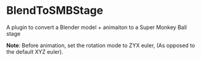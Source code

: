 BlendToSMBStage
===============

A plugin to convert a Blender model + animaiton to a Super Monkey Ball stage

**Note**: Before animation, set the rotation mode to ZYX euler, (As opposed to the default XYZ euler).


